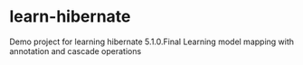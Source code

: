 # learn-hibernate
Demo project for learning hibernate 5.1.0.Final
Learning model mapping with annotation and cascade operations

